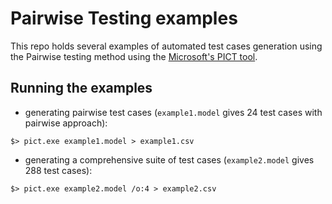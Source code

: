 # Pairwise Testing examples
This repo holds several examples of automated test cases generation using the Pairwise testing method using the [Microsoft's PICT tool](https://github.com/microsoft/pict).

## Running the examples
- generating pairwise test cases (`example1.model` gives 24 test cases with pairwise approach):
```
$> pict.exe example1.model > example1.csv
```
- generating a comprehensive suite of test cases (`example2.model` gives 288 test cases):
```
$> pict.exe example2.model /o:4 > example2.csv
```
